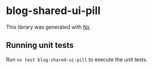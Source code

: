 # blog-shared-ui-pill

This library was generated with [Nx](https://nx.dev).

## Running unit tests

Run `nx test blog-shared-ui-pill` to execute the unit tests.
